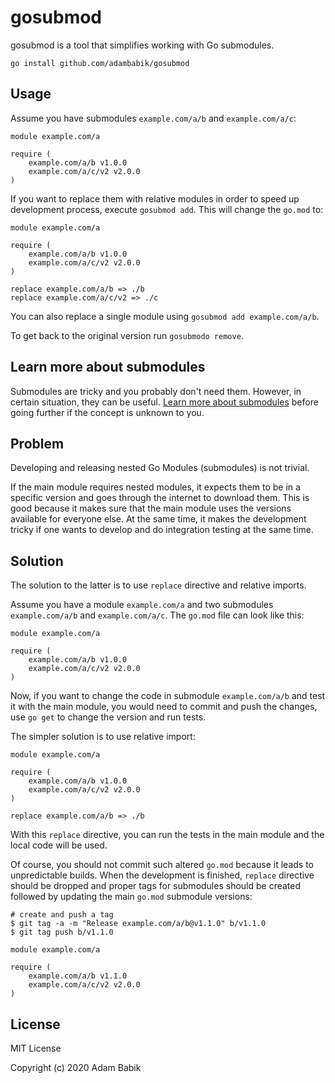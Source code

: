 gosubmod
========

gosubmod is a tool that simplifies working with Go submodules.

```
go install github.com/adambabik/gosubmod
```

## Usage

Assume you have submodules `example.com/a/b` and `example.com/a/c`:

```
module example.com/a

require (
	example.com/a/b v1.0.0
	example.com/a/c/v2 v2.0.0
)
```

If you want to replace them with relative modules in order to speed up development process, execute `gosubmod add`. This will change the `go.mod` to:

```
module example.com/a

require (
	example.com/a/b v1.0.0
	example.com/a/c/v2 v2.0.0
)

replace example.com/a/b => ./b
replace example.com/a/c/v2 => ./c
```

You can also replace a single module using `gosubmod add example.com/a/b`.

To get back to the original version run `gosubmodo remove`.

## Learn more about submodules

Submodules are tricky and you probably don't need them. However, in certain situation, they can be useful. [Learn more about submodules](https://github.com/go-modules-by-example/index/blob/master/009_submodules/README.md) before going further if the concept is unknown to you.

## Problem

Developing and releasing nested Go Modules (submodules) is not trivial.

If the main module requires nested modules, it expects them to be in a specific version and goes through the internet to download them. This is good because it makes sure that the main module uses the versions available for everyone else. At the same time, it makes the development tricky if one wants to develop and do integration testing at the same time.

## Solution

The solution to the latter is to use `replace` directive and relative imports.

Assume you have a module `example.com/a` and two submodules `example.com/a/b` and `example.com/a/c`. The `go.mod` file can look like this:

```
module example.com/a

require (
	example.com/a/b v1.0.0
	example.com/a/c/v2 v2.0.0
)
```

Now, if you want to change the code in submodule `example.com/a/b` and test it with the main module, you would need to commit and push the changes, use `go get` to change the version and run tests.

The simpler solution is to use relative import:

```
module example.com/a

require (
	example.com/a/b v1.0.0
	example.com/a/c/v2 v2.0.0
)

replace example.com/a/b => ./b
```

With this `replace` directive, you can run the tests in the main module and the local code will be used.

Of course, you should not commit such altered `go.mod` because it leads to unpredictable builds. When the development is finished, `replace` directive should be dropped and proper tags for submodules should be created followed by updating the main `go.mod` submodule versions:

```
# create and push a tag
$ git tag -a -m "Release example.com/a/b@v1.1.0" b/v1.1.0
$ git tag push b/v1.1.0
```

```
module example.com/a

require (
	example.com/a/b v1.1.0
	example.com/a/c/v2 v2.0.0
)
```

## License

MIT License

Copyright (c) 2020 Adam Babik
